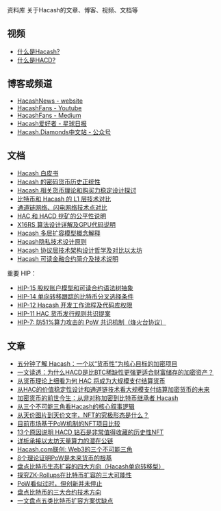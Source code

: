 资料库
关于Hacash的文章、博客、视频、文档等



<style>
#mdcon ul li {  
    margin: 10px;
}
</style>



## 视频

- [什么是Hacash?](https://www.youtube.com/watch?v=zXo9E3hxDGo)
- [什么是HACD?](https://www.youtube.com/watch?v=SOwL6buMfeg)

## 博客或频道

- [HacashNews - website](https://hacashnews.com)
- [HacashFans - Youtube](https://www.youtube.com/@hacashfans5534)
- [HacashFans - Medium](https://medium.com/@HacashFans)
- [Hacash爱好者 - 星球日报](https://www.odaily.news/user/2147504236)
- [Hacash.Diamonds中文站 - 公众号](#)

## 文档

- [Hacash 白皮书](https://github.com/hacash/doc-chinese/blob/main/whitepaper.md)
- [Hacash 的密码货币历史正统性](https://github.com/hacash/doc-chinese/blob/main/money/crypto_historic_legitimacy.md)
- [Hacash 相关货币理论和购买力稳定设计探讨](https://github.com/hacash/doc-chinese/blob/main/money/monetary_theory_and_flatcoin.md)
- [比特币和 Hacash 的 L1 层技术对比](https://github.com/hacash/doc-chinese/blob/main/tech/bitcoin_and_hacash_L1_comparison.md)
- [通道链网络、闪电网络技术点对比](https://github.com/hacash/doc-chinese/blob/main/tech/channel_chain_vs_lightning_network.md)
- [HAC 和 HACD 挖矿的公平性说明](https://github.com/hacash/doc-chinese/blob/main/tech/HAC_HACD_mining_fairness_description.md)
- [X16RS 算法设计详解及GPU代码说明](https://github.com/hacash/doc-chinese/blob/main/tech/x16rs_algorithm_description.md)
- [Hacash 多层扩容模型概念解释](https://github.com/hacash/doc-chinese/blob/main/tech/multi_layer_scaling_concept_definition.md)
- [Hacash隐私技术设计原则](https://github.com/hacash/doc-chinese/blob/main/tech/privacy_technology_explanation.md)
- [Hacash 协议层技术架构设计哲学及对比以太坊](https://github.com/hacash/doc-chinese/blob/main/tech/protocol_architecture_design_principles.md)
- [Hacash 可读金融合约简介及技术说明](https://github.com/hacash/doc-chinese/blob/main/tech/readability_contract_introduction.md)

重要 HIP：

- [HIP-15 股权账户模型和可读合约语法树抽象](https://github.com/hacash/doc-chinese/blob/main/HIP/protocol/account_and_syntax_tree_abstraction.md)
- [HIP-14 单向转移跟踪的比特币分叉选择条件](https://github.com/hacash/doc-chinese/blob/main/HIP/currency/bitcoin_fork_selection_rules.md)
- [HIP-12 Hacash 开发工作流程及代码库权限](https://github.com/hacash/doc-chinese/blob/main/HIP/development/HIP-12_Hacash_development_workflow_and_code_permission.pdf)
- [HIP-11 HAC 货币发行规则共识提案](https://github.com/hacash/doc-chinese/blob/main/HIP/currency/HAC_currency_issuance_rules_consensus_proposal.pdf)
- [HIP-7: 防51%算力攻击的 PoW 共识机制（烽火台协议）](https://github.com/hacash/doc-chinese/blob/main/HIP/protocol/tech/PoW_of_avoid_51_percent_attack.md)



## 文章

- [五分钟了解 Hacash：一个以“货币性”为核心目标的加密项目](https://medium.com/p/13e232ea146f)
- [一文读透：为什么HACD是比BTC稀缺性更强更适合财富储存的加密资产？](https://medium.com/p/76252ecae3a5)
- [从货币理论上细看为何 HAC 将成为大规模支付结算货币](https://medium.com/p/e7582e4faaa5)
- [从HAC的价值稳定性设计和通道链技术看大规模支付结算加密货币的未来](https://medium.com/p/90147acbbe94)
- [加密货币的前世今生：从非对称加密到比特币继承者 Hacash](https://mp.weixin.qq.com/s?__biz=Mzg4NDY3NTY5NA==&mid=2247483746&idx=1&sn=c9aa15aa04a7070a44b6851a0ee8a2fa)
- [从三个不可能三角看Hacash的核心叙事逻辑](https://medium.com/p/7d733169dbd0)
- [从天价图片到天价文字，NFT的究极形态是什么？](https://www.odaily.news/post/5172542)
- [目前市场基于PoW机制的NFT项目比较](https://www.odaily.news/post/5173426)
- [13个原因说明 HACD 钻石是非常值得收藏的历史性NFT](https://medium.com/p/e0e74a2ffc3f)
- [详析承接以太坊天量算力的潜在公链](https://www.odaily.news/post/5180642)
- [Hacash.com联创: Web3的三个不可能三角](https://www.odaily.news/post/5183480)
- [8个理论证明PoW是未来货币的根基](https://www.odaily.news/post/5181781)
- [盘点比特币生态扩容的四大方向（Hacash单向转移型）](https://www.chaincatcher.com/article/2092533)
- [探究ZK-Rollups在比特币扩容的三大可能性](https://www.odaily.news/post/5187931)
- [PoW看似过时，但创新并未停止](https://www.odaily.news/post/5188833)
- [盘点比特币的三大合约技术方向](https://www.odaily.news/post/5189527)
- [一文盘点五类比特币扩容方案优缺点](https://www.odaily.news/post/5190588)
  

<!-- ## 其他资料 -->



